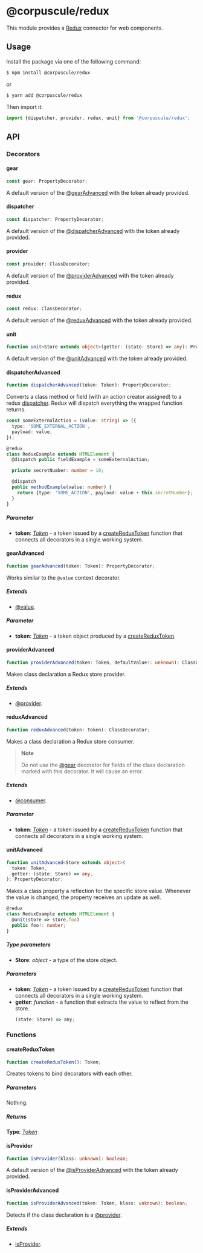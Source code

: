 # @corpuscule/redux

This module provides a [Redux](https://redux.js.org/) connector for web
components.

## Usage

Install the package via one of the following command:

```bash
$ npm install @corpuscule/redux
```

or

```bash
$ yarn add @corpuscule/redux
```

Then import it:

```typescript
import {dispatcher, provider, redux, unit} from '@corpuscule/redux';
```

## API

### Decorators

#### gear

```typescript
const gear: PropertyDecorator;
```

A default version of the [@gearAdvanced](#gearadvanced) with the token already
provided.

#### dispatcher

```typescript
const dispatcher: PropertyDecorator;
```

A default version of the [@dispatcherAdvanced](#dispatcheradvanced) with the
token already provided.

#### provider

```typescript
const provider: ClassDecorator;
```

A default version of the [@providerAdvanced](#provideradvanced) with the token
already provided.

#### redux

```typescript
const redux: ClassDecorator;
```

A default version of the [@reduxAdvanced](#reduxadvanced) with the token already
provided.

#### unit

```typescript
function unit<Store extends object>(getter: (state: Store) => any): PropertyDecorator;
```

A default version of the [@unitAdvanced](#unitadvanced) with the token already
provided.

#### dispatcherAdvanced

```typescript
function dispatcherAdvanced(token: Token): PropertyDecorator;
```

Converts a class method or field (with an action creator assigned) to a redux
[dispatcher](https://redux.js.org/api/store#dispatch). Redux will dispatch
everything the wrapped function returns.

```typescript
const someExternalAction = (value: string) => ({
  type: 'SOME_EXTERNAL_ACTION',
  payload: value,
});

@redux
class ReduxExample extends HTMLElement {
  @dispatch public fieldExample = someExternalAction;

  private secretNumber: number = 10;

  @dispatch
  public methodExample(value: number) {
    return {type: 'SOME_ACTION', payload: value + this.secretNumber};
  }
}
```

##### Parameter

- **token**: _[Token](../../utils/docs/tokenRegistry.md#token)_ - a token issued
  by a [createReduxToken](#createreduxtoken) function that connects all decorators
  in a single working system.

#### gearAdvanced

```typescript
function gearAdvanced(token: Token): PropertyDecorator;
```

Works similar to the `@value` context decorator.

##### Extends

- [@value](../../context/docs/index.md#value).

##### Parameter

- **token**: _[Token](../../utils/docs/tokenRegistry.md#token)_ - a token object
  produced by a [createReduxToken](#createreduxtoken).

#### providerAdvanced

```typescript
function providerAdvanced(token: Token, defaultValue?: unknown): ClassDecorator;
```

Makes class declaration a Redux store provider.

##### Extends

- [@provider](../../context/docs/index.md#provider).

#### reduxAdvanced

```typescript
function reduxAdvanced(token: Token): ClassDecorator;
```

Makes a class declaration a Redux store consumer.

> **Note**
>
> Do not use the [@gear](#gearadvanced) decorator for fields of the class
> declaration marked with this decorator. It will cause an error.

##### Extends

- [@consumer](../../context/docs/index.md#consumer).

##### Parameter

- **token**: _[Token](../../utils/docs/tokenRegistry.md#token)_ - a token issued
  by a [createReduxToken](#createreduxtoken) function that connects all
  decorators in a single working system.

#### unitAdvanced

```typescript
function unitAdvanced<Store extends object>(
  token: Token,
  getter: (state: Store) => any,
): PropertyDecorator;
```

Makes a class property a reflection for the specific store value. Whenever the
value is changed, the property receives an update as well.

```typescript
@redux
class ReduxExample extends HTMLElement {
  @unit(store => store.foo)
  public foo!: number;
}
```

##### Type parameters

- **Store**: _object_ - a type of the store object.

##### Parameters

- **token**: _[Token](../../utils/docs/tokenRegistry.md#token)_ - a token issued
  by a [createReduxToken](#createreduxtoken) function that connects all
  decorators in a single working system.
- **getter**: _function_ - a function that extracts the value to reflect from
  the store.
  ```typescript
  (state: Store) => any;
  ```

### Functions

#### createReduxToken

```typescript
function createReduxToken(): Token;
```

Creates tokens to bind decorators with each other.

##### Parameters

Nothing.

##### Returns

**Type**: _[Token](../../utils/docs/tokenRegistry.md#token)_

#### isProvider

```typescript
function isProvider(klass: unknown): boolean;
```

A default version of the [@isProviderAdvanced](#isprovideradvanced) with the
token already provided.

#### isProviderAdvanced

```typescript
function isProviderAdvanced(token: Token, klass: unknown): boolean;
```

Detects if the class declaration is a [@provider](#provideradvanced).

##### Extends

- [isProvider](../../context/docs/index.md#isprovider).
